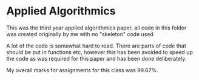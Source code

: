 # Applied Algorithmics 

This was the third year applied algorithmics paper, all code in this folder was created originally by me with no "skeleton" code used

A lot of the code is somewhat hard to read. There are parts of code that should be put in functions etc, however this has been avoided to speed up the code as was required for this paper and has been done deliberately.

My overall marks for assignments for this class was 99.67%.
